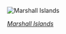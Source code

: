 
![Marshall Islands](https://www.gstatic.com/prettyearth/assets/full/6144.jpg)

*[Marshall Islands](https://www.google.com/maps/@11.625308,162.29941,17z/data=!3m1!1e3)*
